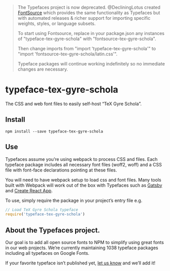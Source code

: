 >The Typefaces project is now deprecated. @DecliningLotus created
[FontSource](https://github.com/fontsource/fontsource) which provides the
same functionality as Typefaces but with automated releases & richer
support for importing specific weights, styles, or language subsets.
>
>To start using Fontsource, replace in your package.json any instances of
"typeface-tex-gyre-schola" with "fontsource-tex-gyre-schola".
>
> Then change imports from "import 'typeface-tex-gyre-schola'" to "import 'fontsource-tex-gyre-schola/latin.css'".
>
>Typeface packages will continue working indefinitely so no immediate
>changes are necessary.

# typeface-tex-gyre-schola

The CSS and web font files to easily self-host “TeX Gyre Schola”.

## Install

`npm install --save typeface-tex-gyre-schola`

## Use

Typefaces assume you’re using webpack to process CSS and files. Each typeface
package includes all necessary font files (woff2, woff) and a CSS file with
font-face declarations pointing at these files.

You will need to have webpack setup to load css and font files. Many tools built
with Webpack will work out of the box with Typefaces such as [Gatsby](https://github.com/gatsbyjs/gatsby)
and [Create React App](https://github.com/facebookincubator/create-react-app).

To use, simply require the package in your project’s entry file e.g.

```javascript
// Load TeX Gyre Schola typeface
require('typeface-tex-gyre-schola')
```

## About the Typefaces project.

Our goal is to add all open source fonts to NPM to simplify using great fonts in
our web projects. We’re currently maintaining 1038 typeface packages
including all typefaces on Google Fonts.

If your favorite typeface isn’t published yet, [let us know](https://github.com/KyleAMathews/typefaces)
and we’ll add it!
